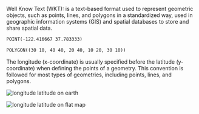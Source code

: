 Well Know Text (WKT): is a text-based format used to represent geometric objects, such as points, lines, and polygons in a standardized way, used in geographic information systems (GIS) and spatial databases to store and share spatial data.

```txt
POINT(-122.416667 37.783333)
```

```txt
POLYGON((30 10, 40 40, 20 40, 10 20, 30 10))
```

The longitude (x-coordinate) is usually specified before the latitude (y-coordinate) when defining the points of a geometry. This convention is followed for most types of geometries, including points, lines, and polygons.

![longitude latitude on earth](https://s3.us-east-2.amazonaws.com/journeynorth.org/images/graphics/mclass/Lat_Long.gifg)

![longitude latitude on flat map](https://i.pinimg.com/originals/59/0f/8d/590f8df285a96811609ac189bf1c6e4b.gif)
